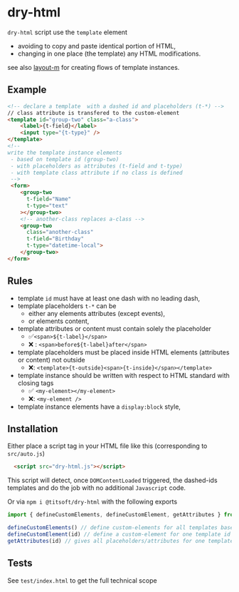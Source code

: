 # dry-html

`dry-html` script use the `template` element
- avoiding to copy and paste identical portion of HTML,
- changing in one place (the template) any HTML modifications.

see also [layout-m](https://github.com/thipages/layout-m) for creating flows of template instances.
## Example

```html
<!-- declare a template  with a dashed id and placeholders (t-*) -->
// class attribute is transfered to the custom-element
<template id="group-two" class="a-class">
    <label>{t-field}</label>
    <input type="{t-type}" />
</template>
<!--
write the template instance elements
 - based on template id (group-two)
 - with placeholders as attributes (t-field and t-type)
 - with template class attribute if no class is defined
 -->
 <form>
    <group-two
      t-field="Name"
      t-type="text"
    ></group-two>
    <!-- another-class replaces a-class -->
    <group-two
      class="another-class" 
      t-field="Birthday"
      t-type="datetime-local">
    </group-two>
</form>
```

## Rules
- template `id` must have at least one dash with no leading dash,
- template placeholders `t-*` can be
  - either any elements attributes (except events),
  - or elements content,
- template attributes or content must contain solely the placeholder
  - ✅`<span>${t-label}</span>`
  - ❌ : `<span>before${t-label}after</span>`
- template placeholders must be placed inside HTML elements (attributes or content) not outside
  - ❌: `<template>{t-outside}<span>{t-inside}</span></template>`
- template instance should be written with respect to HTML standard with closing tags
  - ✅ `<my-element></my-element>`
  - ❌: `<my-element />`
- template instance elements have a `display:block` style,

## Installation

Either place a script tag in your HTML file like this (corresponding to `src/auto.js`)
```html
  <script src="dry-html.js"></script>
```
This script will detect, once `DOMContentLoaded` triggered, the dashed-ids templates and do the job with no additional `Javascript` code.

Or via `npm i @titsoft/dry-html` with the following exports

```javascript
import { defineCustomElements, defineCustomElement, getAttributes } from '@titsoft/dry-html'

defineCustomElements() // define custom-elements for all templates based on their id
defineCustomElement(id) // define a custom-element for one template id
getAttributes(id) // gives all placeholders/attributes for one template id

```

## Tests
See `test/index.html` to get the full technical scope


